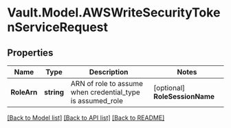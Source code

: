 # Vault.Model.AWSWriteSecurityTokenServiceRequest

## Properties

Name | Type | Description | Notes
------------ | ------------- | ------------- | -------------
**RoleArn** | **string** | ARN of role to assume when credential_type is assumed_role | [optional] **RoleSessionName** | **string** | Session name to use when assuming role. Max chars: 64 | [optional] **Ttl** | **int** | Lifetime of the returned credentials in seconds | [optional] [default to 3600]


[[Back to Model list]](../README.md#documentation-for-models) [[Back to API list]](../README.md#documentation-for-api-endpoints) [[Back to README]](../README.md)

